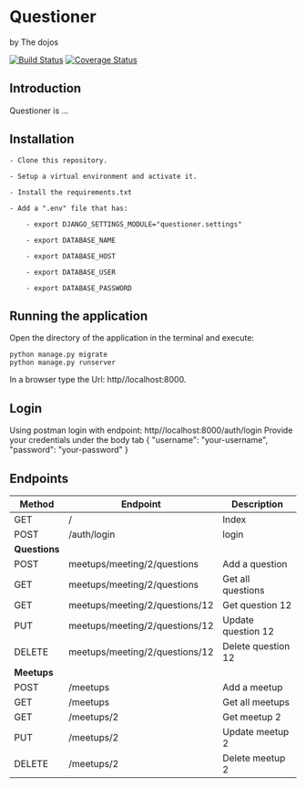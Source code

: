 # Questioner
by The dojos

[![Build Status](https://travis-ci.com/kbjude/questioner.svg?branch=develop)](https://travis-ci.com/kbjude/questioner)
[![Coverage Status](https://coveralls.io/repos/github/kbjude/questioner/badge.svg?branch=develop)](https://coveralls.io/github/kbjude/questioner?branch=develop)

## Introduction
Questioner is ...

## Installation
    - Clone this repository.

    - Setup a virtual environment and activate it.

    - Install the requirements.txt

    - Add a ".env" file that has:

        - export DJANGO_SETTINGS_MODULE="questioner.settings"

        - export DATABASE_NAME

        - export DATABASE_HOST

        - export DATABASE_USER

        - export DATABASE_PASSWORD

 ## Running the application
  Open the directory of the application in the terminal and execute:

    python manage.py migrate
    python manage.py runserver

   In a browser type the Url: http//localhost:8000.

 ## Login
  Using postman login with endpoint: http//localhost:8000/auth/login
  Provide your credentials under the body tab
  {
  	"username": "your-username",
	  "password": "your-password"
  }

 ## Endpoints
| Method        | Endpoint      | Description       |
| ------------- | ------------- | ----------------- |
| GET           | /             | Index             |
| POST          | /auth/login   | login             |
| __Questions__ |
| POST          | meetups/meeting/2/questions    | Add a question    |
| GET           | meetups/meeting/2/questions    | Get all questions |
| GET           | meetups/meeting/2/questions/12 | Get question 12   |
| PUT           | meetups/meeting/2/questions/12 | Update question 12   |
| DELETE        | meetups/meeting/2/questions/12 | Delete question 12   |
| __Meetups__   |
| POST          | /meetups      | Add a meetup      |
| GET           | /meetups      | Get all meetups   |
| GET           | /meetups/2    | Get meetup 2      |
| PUT           | /meetups/2    | Update meetup 2   |
| DELETE        | /meetups/2    | Delete meetup 2   |
